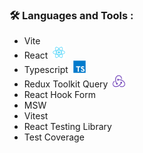 ### :hammer_and_wrench: Languages and Tools :

- Vite
- React &nbsp;<img src="https://github.com/devicons/devicon/blob/master/icons/react/react-original.svg" title="React" alt="React" width="20" height="20"/>&nbsp;
- Typescript &nbsp;<img src="https://github.com/devicons/devicon/blob/master/icons/typescript/typescript-original.svg" title="Typescript" alt="Typescript" width="20" height="20"/>&nbsp;
- Redux Toolkit Query &nbsp;<img src="https://github.com/devicons/devicon/blob/master/icons/redux/redux-original.svg" title="Redux" alt="Redux" width="20" height="20"/>&nbsp;
- React Hook Form
- MSW
- Vitest
- React Testing Library
- Test Coverage
